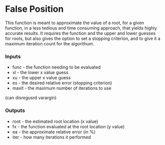# False Position
This function is meant to approximate the value of a root, for a given function, in a less tedious and time consuming approach, that yields highly accurate results. It requires the function and the upper and lower guesses for roots, but also gives the option to set a stopping criterion, and to give it a maximum iteration count for the algorithum.
### Inputs
* func - the function needing to be evaluated
* xl - the lower x value guess
* xu - the upper x value guess
* es - the desired relative error (stopping criterion)
* maxit - the maximum number of iterations to use

(can disregusrd varargin)
### Outputs
* root - the estimated root location (x value)
* fx - the function evaluated at the root location (y value)
* ea - the approximate relative error (in %)
* iter - how many iterations it performed
